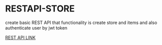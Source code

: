 # RESTAPI-STORE
create basic REST API that functionality is create store and items and also authenticate user by jwt token 

[REST API LINK](https://stores-restapi-hiten.herokuapp.com/)
